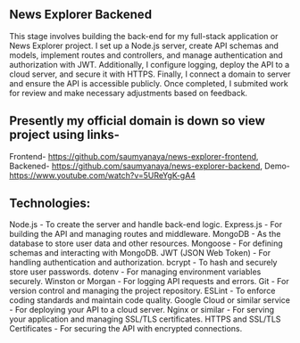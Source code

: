 ## News Explorer Backened

This stage involves building the back-end for my full-stack application or News Explorer project. I set up a Node.js server, create API schemas and models, implement routes and controllers, and manage authentication and authorization with JWT. Additionally, I configure logging, deploy the API to a cloud server, and secure it with HTTPS. Finally, I connect a domain to server and ensure the API is accessible publicly. Once completed, I submited work for review and make necessary adjustments based on feedback.

## Presently my official domain is down so view project using links- 
Frontend- https://github.com/saumyanaya/news-explorer-frontend, 
Backened- https://github.com/saumyanaya/news-explorer-backend,       Demo- https://www.youtube.com/watch?v=5UReYgK-gA4

## Technologies:

Node.js - To create the server and handle back-end logic.
Express.js - For building the API and managing routes and middleware.
MongoDB - As the database to store user data and other resources.
Mongoose - For defining schemas and interacting with MongoDB.
JWT (JSON Web Token) - For handling authentication and authorization.
bcrypt - To hash and securely store user passwords.
dotenv - For managing environment variables securely.
Winston or Morgan - For logging API requests and errors.
Git - For version control and managing the project repository.
ESLint - To enforce coding standards and maintain code quality.
Google Cloud or similar service - For deploying your API to a cloud server.
Nginx or similar - For serving your application and managing SSL/TLS certificates.
HTTPS and SSL/TLS Certificates - For securing the API with encrypted connections.
